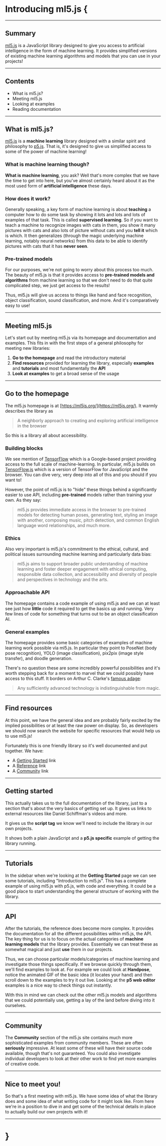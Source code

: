 # Introducing ml5.js {

---

## Summary

[ml5.js](https://ml5js.org/) is a JavaScript library designed to give you access to artificial intelligence in the form of machine learning. It provides simplified versions of existing machine learning algorithms and models that you can use in your projects!


---

## Contents

* What is ml5.js?
* Meeting ml5.js
* Looking at examples
* Reading documentation

---

## What is ml5.js?

[ml5.js](https://ml5js.org) is a **machine learning** library designed with a similar spirit and philosophy to [p5.js](http://p5js.org/). That is, it's designed to give us simplified access to some of the power of machine learning!

### What is machine learning though?

**What is machine learning**, you ask? Well that's more complex that we have the time to get into here, but you've almost certainly heard about it as the most used form of **artificial intelligence** these days.

### How does it work?

Generally speaking, a key form of machine learning is about **teaching** a computer how to do some task by showing it lots and lots and lots of examples of that task. This is called **supervised learning**. So if you want to teach a machine to recognize images with cats in them, you show it many pictures with cats and also lots of picture without cats and you **tell it** which is which. It then generalizes (through the magic underlying machine learning, notably neural networks) from this data to be able to identify pictures with cats that it has **never seen**.

### Pre-trained models

For our purposes, we're not going to worry about this process too much. The beauty of ml5.js is that it provides access to **pre-trained models and algorithms** from machine learning so that we don't need to do that quite complicated step, we just get access to the results!

Thus, ml5.js will give us access to things like hand and face recognition, object classification, sound classification, and more. And it's comparatively easy to use!

---

## Meeting ml5.js

Let's start out by meeting ml5.js via its homepage and documentation and examples. This fits in with the first steps of a general philosophy for meeting new libraries:

1. **Go to the homepage** and read the introductory material
2. **Find resources** provided for learning the library, especially **examples** and **tutorials** and most fundamentally the **API**
3. **Look at examples** to get a broad sense of the usage

---

## Go to the homepage

The ml5.js homepage is at [https://ml5js.org/](https://ml5js.org/). It warmly describes the library as

> A neighborly approach to creating and exploring artificial intelligence in the browser

So this is a library all about accessibility.

### Building blocks

We see mention of [TensorFlow](https://www.tensorflow.org/) which is a Google-based project providing access to the full scale of machine-learning. In particular, ml5.js builds on [TensorFlow.js](https://www.tensorflow.org/js) which is a version of TensorFlow for JavaScript and the browser. You can dive very, very deep into all of this and you should if you want to!

However, the point of ml5.js is to "hide" these things behind a significantly easier to use API, including **pre-trained** models rather than training your own. As they say:

> ml5.js provides immediate access in the browser to pre-trained models for detecting human poses, generating text, styling an image with another, composing music, pitch detection, and common English language word relationships, and much more.

### Ethics

Also very important is ml5.js's commitment to the ethical, cultural, and political issues surrounding machine learning and particularly data bias:

> ml5.js aims to support broader public understanding of machine learning and foster deeper engagement with ethical computing, responsible data collection, and accessibility and diversity of people and perspectives in technology and the arts.

### Approachable API

The homepage contains a code example of using ml5.js and we can at least see just how **little** code it required to get the basics up and running. Very few lines of code for something that turns out to be an object classification AI.

### General examples

The homepage provides some basic categories of examples of machine learning work possible via ml5.js. In particular they point to PoseNet (body pose recognition), YOLO (image classification), pix2pix (image style transfer), and doodle generation.

There's no question these are some incredibly powerful possibilities and it's worth stepping back for a moment to marvel that we could possibly have access to this stuff. It borders on Arthur C. Clarke's [famous adage](https://en.wikipedia.org/wiki/Clarke%27s_three_laws):

> Any sufficiently advanced technology is indistinguishable from magic.

---

## Find resources

At this point, we have the general idea and are probably fairly excited by the implied possibilities or at least the raw power on display. So, as developers we should now search the website for specific resources that would help us to use ml5.js!

Fortunately this is one friendly library so it's well documented and put together. We have:

* A [Getting Started](https://learn.ml5js.org/) link
* A [Reference](https://learn.ml5js.org/#/reference/index) link
* A [Community](https://ml5js.org/community/) link

---

## Getting started

This actually takes us to the full documentation of the library, just to a section that's about the very basics of getting set up. It gives us links to external resources like Daniel Schiffman's videos and more.

It gives us the **script tag** we know we'll need to include the library in our own projects.

It shows both a plain JavaScript and a **p5.js specific** example of getting the library running.

---

## Tutorials

In the sidebar when we're looking at the **Getting Started** page we can see some tutorials, including "Introduction to ml5.js". This has a complete example of using ml5.js with p5.js, with code and everything. It could be a good place to start understanding the general structure of working with the library.

---

## API

After the tutorials, the reference does become more complex. It provides the documentation for all the different possibilities within ml5.js, the API. The key thing for us is to focus on the actual categories of **machine learning models** that the library provides. Essentially we can treat these as somewhat magical and just **use** them in our projects.

Thus, we can choose particular models/categories of machine learning and investigate those things specifically. If we browse quickly through them, we'll find examples to look at. For example we could look at **Handpose**, notice the animated GIF of the basic idea (it locates your hand) and then scroll down to the examples to try it out live. Looking at the **p5 web editor** examples is a nice way to check things out instantly.

With this in mind we can check out the other ml5.js models and algorithms that we could potentially use, getting a lay of the land before diving into it ourselves.

---

## Community

The **Community** section of the ml5.js site contains much more sophisticated examples from community members. These are often **seriously** impressive. At least some of these will have their source code available, though that's not guaranteed. You could also investigate individual developers to look at their other work to find yet more examples of creative code.

---

## Nice to meet you!

So that's a first meeting with ml5.js. We have some idea of what the library does and some idea of what writing code for it might look like. From here we're in a position to dive in and get some of the technical details in place to actually build our own projects with it!

---

# }
